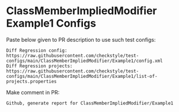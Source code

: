 # ClassMemberImpliedModifier Example1 Configs
Paste below given to PR description to use such test configs:
```
Diff Regression config: https://raw.githubusercontent.com/checkstyle/test-configs/main/ClassMemberImpliedModifier/Example1/config.xml
Diff Regression projects: https://raw.githubusercontent.com/checkstyle/test-configs/main/ClassMemberImpliedModifier/Example1/list-of-projects.properties
```
Make comment in PR:
```
Github, generate report for ClassMemberImpliedModifier/Example1
```
